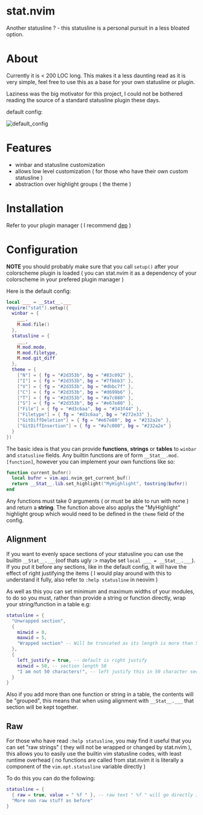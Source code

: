 # stat.nvim
Another statusline ? - this statusline is a personal pursuit in a less bloated
option.

# About
Currently it is < 200 LOC long. This makes it a less daunting read as it is
very simple, feel free to use this as a base for your own statusline or plugin.

Laziness was the big motivator for this project, I could not be bothered
reading the source of a standard statusline plugin these days.

default config:

![default_config](https://user-images.githubusercontent.com/77889270/210636551-fa314b64-67fd-4954-8c23-dfdd80353533.png)


# Features
- winbar and statusline customization
- allows low level customization ( for those who have their own custom statusline )
- abstraction over highlight groups ( the theme )

# Installation
Refer to your plugin manager ( I recommend [dep](https://github.com/chiyadev/dep) )

# Configuration
__NOTE__ you should probably make sure that you call ``setup()`` after your
colorscheme plugin is loaded ( you can stat.nvim it as a dependency of your
colorscheme in your prefered plugin manager )

Here is the default config:
```lua
local ___ = __Stat__.___
require("stat").setup({
  winbar = {
    ___,
    M.mod.file()
  },
  statusline = {
    ___,
    M.mod.mode,
    M.mod.filetype,
    M.mod.git_diff
  },
  theme = {
    ["N"] = { fg = "#2d353b", bg = "#83c092" },
    ["I"] = { fg = "#2d353b", bg = "#7fbbb3" },
    ["V"] = { fg = "#2d353b", bg = "#dbbc7f" },
    ["C"] = { fg = "#2d353b", bg = "#d699b6" },
    ["T"] = { fg = "#2d353b", bg = "#a7c080" },
    ["S"] = { fg = "#2d353b", bg = "#e67e80" },
    ["File"] = { fg = "#d3c6aa", bg = "#343f44" },
    ["Filetype"] = { fg = "#d3c6aa", bg = "#272e33" },
    ["GitDiffDeletion"] = { fg = "#e67e80", bg = "#232a2e" },
    ["GitDiffInsertion"] = { fg = "#a7c080", bg = "#232a2e" }
  }
})
```
The basic idea is that you can provide **functions**, **strings** or **tables**
to ``winbar`` and ``statusline`` fields. Any builtin functions are of form
``__Stat__.mod.[function]``, however you can implement your own functions like
so:
```lua
function current_bufnr()
  local bufnr = vim.api.nvim_get_current_buf()
  return __Stat__.lib.set_highlight("MyHighlight", tostring(bufnr))
end
```
Any functions must take 0 arguments ( or must be able to run with none ) and
return a **string**. The function above also
applys the "MyHighlight" highlight group which would need to be defined in the
``theme`` field of the config.

## Alignment
If you want to evenly space sections of your statusline you can use the
builtin ``__Stat__.___``(oof thats ugly :> maybe set ``local ___ = __Stat__.___``).
If you put it before any sections, like in the default config, it will have the
effect of right justifying the items ( I would play around with this to understand
it fully, also refer to ``:help statusline`` in neovim )

As well as this you can set minimum and maximum widths of your modules, to do
so you must, rather than provide a string or function directly, wrap your
string/function in a table e.g:

```lua
statusline = {
  "Unwrapped section",
  {
    minwid = 0,
    maxwid = 5,
    "Wrapped section" -- Will be truncated as its length is more than 5
  },
  {
    left_justify = true, -- default is right justify
    minwid = 50, -- section length 50
    "I am not 50 characters!", -- left justify this in 50 character section
  }
}
```

Also if you add more than one function or string in a table, the contents will
be "grouped", this means that when using alignment with ``__Stat__.___`` that
section will be kept together.

## Raw
For those who have read ``:help statusline``, you may find it useful that you
can set "raw strings" ( they will not be wrapped or changed by stat.nvim ),
this allows you to easily use the builtin vim statusline codes, with least
runtime overhead ( no functions are called from stat.nvim it is literally a
component of the ``vim.opt.statusline`` variable directly )

To do this you can do the following:
```lua
statusline = {
  { raw = true, value = " %f " }, -- raw text " %f " will go directly in statusline
  "More non raw stuff as before"
}
```
